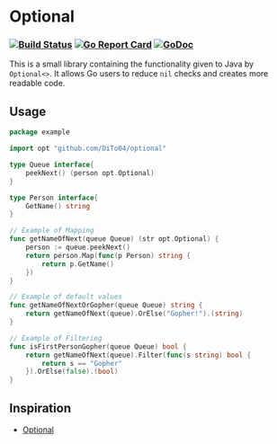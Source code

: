 # Optional
### [![Build Status](https://travis-ci.org/DiTo04/optional.svg?branch=master)](https://travis-ci.org/DiTo04/optional) [![Go Report Card](https://goreportcard.com/badge/github.com/DiTo04/optional)](https://goreportcard.com/report/github.com/DiTo04/optional) [![GoDoc](https://godoc.org/github.com/DiTo04/optional?status.svg)](https://godoc.org/github.com/DiTo04/optional)

This is a small library containing the functionality given to Java by `Optional<>`.
It allows Go users to reduce `nil` checks and creates more readable code.

## Usage
```go
package example

import opt "github.com/DiTo04/optional"

type Queue interface{
	peekNext() (person opt.Optional)
}

type Person interface{
	GetName() string
}

// Example of Mapping
func getNameOfNext(queue Queue) (str opt.Optional) {
	person := queue.peekNext()
	return person.Map(func(p Person) string {
		return p.GetName()
	})
}

// Example of default values
func getNameOfNextOrGopher(queue Queue) string {
	return getNameOfNext(queue).OrElse("Gopher!").(string)
}

// Example of Filtering
func isFirstPersonGopher(queue Queue) bool {
	return getNameOfNext(queue).Filter(func(s string) bool {
		return s == "Gopher"
	}).OrElse(false).(bool)
}
```

## Inspiration
* [Optional](https://docs.oracle.com/javase/8/docs/api/java/util/Optional.html)
